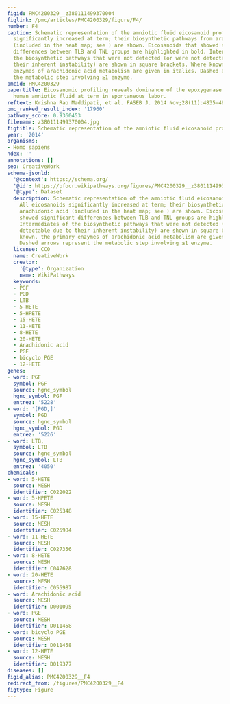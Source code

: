 ```yaml
---
figid: PMC4200329__z380111499370004
figlink: /pmc/articles/PMC4200329/figure/F4/
number: F4
caption: Schematic representation of the amniotic fluid eicosanoid profile. All eicosanoids
  significantly increased at term; their biosynthetic pathways from arachidonic acid
  (included in the heat map; see ) are shown. Eicosanoids that showed significant
  differences between TLB and TNL groups are highlighted in bold. Intermediates of
  the biosynthetic pathways that were not detected (or were not detectable due to
  their inherent instability) are shown in square brackets. Where known, the primary
  enzymes of arachidonic acid metabolism are given in italics. Dashed arrows represent
  the metabolic step involving ≥1 enzyme.
pmcid: PMC4200329
papertitle: Eicosanomic profiling reveals dominance of the epoxygenase pathway in
  human amniotic fluid at term in spontaneous labor.
reftext: Krishna Rao Maddipati, et al. FASEB J. 2014 Nov;28(11):4835-4846.
pmc_ranked_result_index: '17960'
pathway_score: 0.9360453
filename: z380111499370004.jpg
figtitle: Schematic representation of the amniotic fluid eicosanoid profile
year: '2014'
organisms:
- Homo sapiens
ndex: ''
annotations: []
seo: CreativeWork
schema-jsonld:
  '@context': https://schema.org/
  '@id': https://pfocr.wikipathways.org/figures/PMC4200329__z380111499370004.html
  '@type': Dataset
  description: Schematic representation of the amniotic fluid eicosanoid profile.
    All eicosanoids significantly increased at term; their biosynthetic pathways from
    arachidonic acid (included in the heat map; see ) are shown. Eicosanoids that
    showed significant differences between TLB and TNL groups are highlighted in bold.
    Intermediates of the biosynthetic pathways that were not detected (or were not
    detectable due to their inherent instability) are shown in square brackets. Where
    known, the primary enzymes of arachidonic acid metabolism are given in italics.
    Dashed arrows represent the metabolic step involving ≥1 enzyme.
  license: CC0
  name: CreativeWork
  creator:
    '@type': Organization
    name: WikiPathways
  keywords:
  - PGF
  - PGD
  - LTB
  - 5-HETE
  - 5-HPETE
  - 15-HETE
  - 11-HETE
  - 8-HETE
  - 20-HETE
  - Arachidonic acid
  - PGE
  - bicyclo PGE
  - 12-HETE
genes:
- word: PGF
  symbol: PGF
  source: hgnc_symbol
  hgnc_symbol: PGF
  entrez: '5228'
- word: '[PGD,]'
  symbol: PGD
  source: hgnc_symbol
  hgnc_symbol: PGD
  entrez: '5226'
- word: LTB,
  symbol: LTB
  source: hgnc_symbol
  hgnc_symbol: LTB
  entrez: '4050'
chemicals:
- word: 5-HETE
  source: MESH
  identifier: C022022
- word: 5-HPETE
  source: MESH
  identifier: C025348
- word: 15-HETE
  source: MESH
  identifier: C025984
- word: 11-HETE
  source: MESH
  identifier: C027356
- word: 8-HETE
  source: MESH
  identifier: C047628
- word: 20-HETE
  source: MESH
  identifier: C055987
- word: Arachidonic acid
  source: MESH
  identifier: D001095
- word: PGE
  source: MESH
  identifier: D011458
- word: bicyclo PGE
  source: MESH
  identifier: D011458
- word: 12-HETE
  source: MESH
  identifier: D019377
diseases: []
figid_alias: PMC4200329__F4
redirect_from: /figures/PMC4200329__F4
figtype: Figure
---
```

